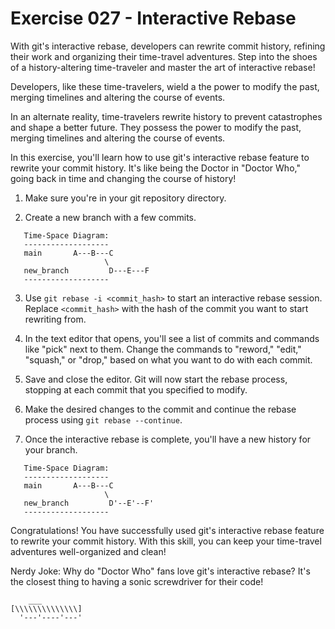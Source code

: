 # Exercise 027 - Interactive Rebase

With git's interactive rebase, developers can rewrite commit history, 
refining their work and organizing their time-travel adventures. Step into 
the shoes of a history-altering time-traveler and master the art of 
interactive rebase!

Developers, like these time-travelers, wield a
the power to modify the past, merging timelines and altering the course of 
events.

In an alternate reality, time-travelers rewrite history to prevent 
catastrophes and shape a better future. They possess the power to modify 
the past, merging timelines and altering the course of events.

In this exercise, you'll learn how to use git's interactive rebase feature to rewrite
your commit history. It's like being the Doctor in "Doctor Who," going back in time
and changing the course of history!

1. Make sure you're in your git repository directory.

2. Create a new branch with a few commits.

```
   Time-Space Diagram:
   -------------------
   main       A---B---C
                     \
   new_branch         D---E---F
   -------------------
```

3. Use `git rebase -i <commit_hash>` to start an interactive rebase session. Replace
   `<commit_hash>` with the hash of the commit you want to start rewriting from.

4. In the text editor that opens, you'll see a list of commits and commands like "pick"
   next to them. Change the commands to "reword," "edit," "squash," or "drop," based
   on what you want to do with each commit.

5. Save and close the editor. Git will now start the rebase process, stopping at each
   commit that you specified to modify.

6. Make the desired changes to the commit and continue the rebase process using
   `git rebase --continue`.

7. Once the interactive rebase is complete, you'll have a new history for your branch.

```
   Time-Space Diagram:
   -------------------
   main       A---B---C
                     \
   new_branch         D'--E'--F'
   -------------------
```

Congratulations! You have successfully used git's interactive rebase feature to
rewrite your commit history. With this skill, you can keep your time-travel
adventures well-organized and clean!

Nerdy Joke: Why do "Doctor Who" fans love git's interactive rebase? It's the closest
thing to having a sonic screwdriver for their code!

```
    ___
[\\\\\\\\\\\\\\]
  '---'----'---'

```

